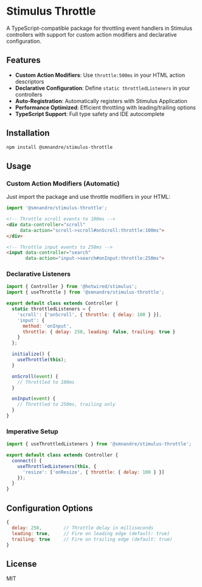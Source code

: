 # Stimulus Throttle

A TypeScript-compatible package for throttling event handlers in Stimulus controllers with support for custom action modifiers and declarative configuration.

## Features

- **Custom Action Modifiers**: Use `throttle:500ms` in your HTML action descriptors
- **Declarative Configuration**: Define `static throttledListeners` in your controllers  
- **Auto-Registration**: Automatically registers with Stimulus Application
- **Performance Optimized**: Efficient throttling with leading/trailing options
- **TypeScript Support**: Full type safety and IDE autocomplete

## Installation

```bash
npm install @smnandre/stimulus-throttle
```

## Usage

### Custom Action Modifiers (Automatic)

Just import the package and use throttle modifiers in your HTML:

```js
import '@smnandre/stimulus-throttle';
```

```html
<!-- Throttle scroll events to 100ms -->
<div data-controller="scroll" 
     data-action="scroll->scroll#onScroll:throttle:100ms">
</div>

<!-- Throttle input events to 250ms -->
<input data-controller="search"
       data-action="input->search#onInput:throttle:250ms">
```

### Declarative Listeners

```js
import { Controller } from '@hotwired/stimulus';
import { useThrottle } from '@smnandre/stimulus-throttle';

export default class extends Controller {
  static throttledListeners = {
    'scroll': ['onScroll', { throttle: { delay: 100 } }],
    'input': { 
      method: 'onInput', 
      throttle: { delay: 250, leading: false, trailing: true }
    }
  };

  initialize() {
    useThrottle(this);
  }

  onScroll(event) {
    // Throttled to 100ms
  }

  onInput(event) {
    // Throttled to 250ms, trailing only
  }
}
```

### Imperative Setup

```js
import { useThrottledListeners } from '@smnandre/stimulus-throttle';

export default class extends Controller {
  connect() {
    useThrottledListeners(this, {
      'resize': ['onResize', { throttle: { delay: 100 } }]
    });
  }
}
```

## Configuration Options

```js
{
  delay: 250,        // Throttle delay in milliseconds
  leading: true,     // Fire on leading edge (default: true)
  trailing: true     // Fire on trailing edge (default: true)  
}
```

## License

MIT
